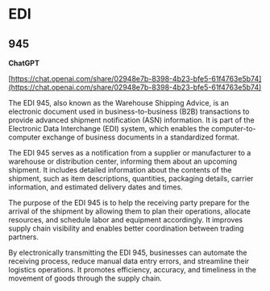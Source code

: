 # EDI

## 945

**ChatGPT**

[https://chat.openai.com/share/02948e7b-8398-4b23-bfe5-61f4763e5b74](https://chat.openai.com/share/02948e7b-8398-4b23-bfe5-61f4763e5b74)

The EDI 945, also known as the Warehouse Shipping Advice, is an electronic document used in business-to-business (B2B) transactions to provide advanced shipment notification (ASN) information. It is part of the Electronic Data Interchange (EDI) system, which enables the computer-to-computer exchange of business documents in a standardized format.

The EDI 945 serves as a notification from a supplier or manufacturer to a warehouse or distribution center, informing them about an upcoming shipment. It includes detailed information about the contents of the shipment, such as item descriptions, quantities, packaging details, carrier information, and estimated delivery dates and times.

The purpose of the EDI 945 is to help the receiving party prepare for the arrival of the shipment by allowing them to plan their operations, allocate resources, and schedule labor and equipment accordingly. It improves supply chain visibility and enables better coordination between trading partners.

By electronically transmitting the EDI 945, businesses can automate the receiving process, reduce manual data entry errors, and streamline their logistics operations. It promotes efficiency, accuracy, and timeliness in the movement of goods through the supply chain.
